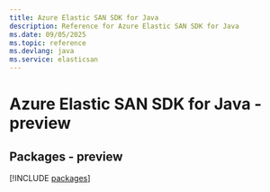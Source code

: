 ```yaml
---
title: Azure Elastic SAN SDK for Java
description: Reference for Azure Elastic SAN SDK for Java
ms.date: 09/05/2025
ms.topic: reference
ms.devlang: java
ms.service: elasticsan
---
```

# Azure Elastic SAN SDK for Java - preview
## Packages - preview
[!INCLUDE [packages](elastic-san-index.md)]
